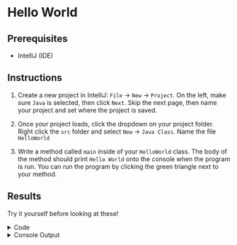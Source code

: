 # Hello World

## Prerequisites
- IntelliJ (IDE)

## Instructions
1. Create a new project in IntelliJ: `File` -> `New` -> `Project`. On the left, make sure `Java` is selected, then click `Next`. Skip the next page, then name your project and set where the project is saved.

2. Once your project loads, click the dropdown on your project folder. Right click the `src` folder and select `New` -> `Java Class`. Name the file `HelloWorld`
   
3. Write a method called `main` inside of your `HelloWorld` class. The body of the method should print `Hello World` onto the console when the program is run. You can run the program by clicking the green triangle next to your method.

## Results
Try it yourself before looking at these!

<details>
    <summary>Code</summary>

    public class HelloWorld {
        public static void main(String[] args) {
            System.out.println("Hello World");
        }
    }
</details>

<details>
    <summary>Console Output</summary>

    Hello World

    Process finished with exit code 0
</details>
